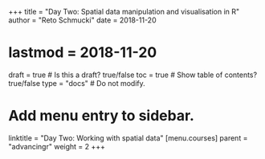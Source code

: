 +++
title = "Day Two: Spatial data manipulation and visualisation in R"
author = "Reto Schmucki"
date = 2018-11-20
# lastmod = 2018-11-20

draft = true  # Is this a draft? true/false
toc = true  # Show table of contents? true/false
type = "docs"  # Do not modify.

# Add menu entry to sidebar.
linktitle = "Day Two: Working with spatial data"
[menu.courses]
  parent = "advancingr"
  weight = 2
+++

